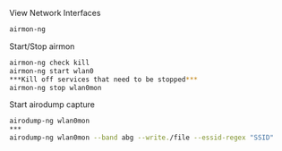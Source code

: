 View Network Interfaces

~~~bash
airmon-ng
~~~

Start/Stop airmon

~~~bash
airmon-ng check kill
airmon-ng start wlan0
***Kill off services that need to be stopped***
airmon-ng stop wlan0mon
~~~

Start airodump capture

~~~bash
airodump-ng wlan0mon
***
airodump-ng wlan0mon --band abg --write./file --essid-regex "SSID"
~~~